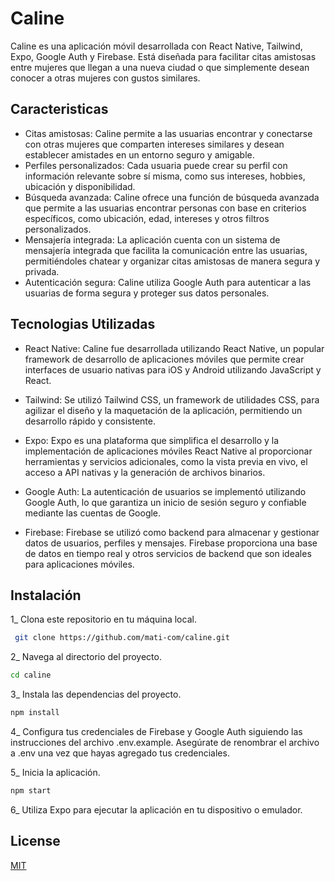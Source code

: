 
# Caline

Caline es una aplicación móvil desarrollada con React Native, Tailwind, Expo, Google Auth y Firebase. Está diseñada para facilitar citas amistosas entre mujeres que llegan a una nueva ciudad o que simplemente desean conocer a otras mujeres con gustos similares.


## Caracteristicas

- Citas amistosas: Caline permite a las usuarias encontrar y conectarse con otras mujeres que comparten intereses similares y desean establecer amistades en un entorno seguro y amigable.
- Perfiles personalizados: Cada usuaria puede crear su perfil con información relevante sobre sí misma, como sus intereses, hobbies, ubicación y disponibilidad.
- Búsqueda avanzada: Caline ofrece una función de búsqueda avanzada que permite a las usuarias encontrar personas con base en criterios específicos, como ubicación, edad, intereses y otros filtros personalizados.
- Mensajería integrada: La aplicación cuenta con un sistema de mensajería integrada que facilita la comunicación entre las usuarias, permitiéndoles chatear y organizar citas amistosas de manera segura y privada.
- Autenticación segura: Caline utiliza Google Auth para autenticar a las usuarias de forma segura y proteger sus datos personales.

## Tecnologias Utilizadas 
- React Native: Caline fue desarrollada utilizando React Native, un popular framework de desarrollo de aplicaciones móviles que permite crear interfaces de usuario nativas para iOS y Android utilizando JavaScript y React.

- Tailwind: Se utilizó Tailwind CSS, un framework de utilidades CSS, para agilizar el diseño y la maquetación de la aplicación, permitiendo un desarrollo rápido y consistente.

- Expo: Expo es una plataforma que simplifica el desarrollo y la implementación de aplicaciones móviles React Native al proporcionar herramientas y servicios adicionales, como la vista previa en vivo, el acceso a API nativas y la generación de archivos binarios.

- Google Auth: La autenticación de usuarios se implementó utilizando Google Auth, lo que garantiza un inicio de sesión seguro y confiable mediante las cuentas de Google.

- Firebase: Firebase se utilizó como backend para almacenar y gestionar datos de usuarios, perfiles y mensajes. Firebase proporciona una base de datos en tiempo real y otros servicios de backend que son ideales para aplicaciones móviles.
## Instalación

1_ Clona este repositorio en tu máquina local.

```bash
 git clone https://github.com/mati-com/caline.git
```
2_ Navega al directorio del proyecto.
```bash
cd caline
```
3_ Instala las dependencias del proyecto.
```bash
npm install
```
4_ Configura tus credenciales de Firebase y Google Auth siguiendo las instrucciones del archivo .env.example. Asegúrate de renombrar el archivo a .env una vez que hayas agregado tus credenciales.

5_ Inicia la aplicación.
```bash
npm start
```
6_ Utiliza Expo para ejecutar la aplicación en tu dispositivo o emulador.    
## License

[MIT](https://choosealicense.com/licenses/mit/)
